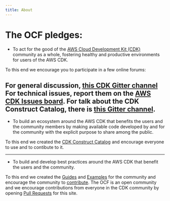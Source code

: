 ```yaml
---
title: About
---
```


# The OCF pledges:

* To act for the good of the <a href="https://docs.aws.amazon.com/cdk/latest/guide/home.html" target="_blank">AWS
Cloud Development Kit (CDK)</a> community as a whole, fostering healthy
and productive environments for users of the AWS CDK.

To this end we encourage you to participate in a few online forums:

For general discussion, [this CDK Gitter channel](https://gitter.im/awslabs/aws-cdk)
For technical issues, report them on the [AWS CDK Issues board](https://github.com/aws/aws-cdk/issues).
For talk about the CDK Construct Catalog, there is [this Gitter channel](https://gitter.im/CDK-Construct-Catalog/community).
---

* To build an ecosystem around the AWS CDK that benefits the users and the community members by making
available code developed by and for the community with the explicit purpose to share among the public.

To this end we created the [CDK Construct Catalog](https://twitter.com/awscdkio) and encourage everyone to use and to contibute to it.

---
* To build and develop best practices around the AWS CDK that benefit the users and the community.

To this end we created the [Guides](/guides) and [Examples](/examples) for the community and encourage
the community to [contribute](https://github.com/Open-Construct-Foundation/public-site).
The OCF is an open community and we encourage contributions from everyone in the CDK community by opening
[Pull Requests](https://github.com/Open-Construct-Foundation/public-site/pulls) for this site.

